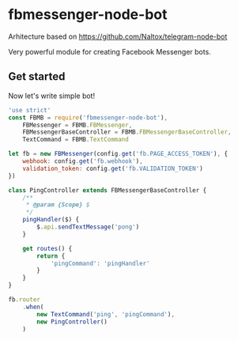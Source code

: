 # fbmessenger-node-bot
Arhitecture based on https://github.com/Naltox/telegram-node-bot 

Very powerful module for creating Facebook Messenger bots.

## Get started

Now let's write simple bot!

```js
'use strict'
const FBMB = require('fbmessenger-node-bot'),
    FBMessenger = FBMB.FBMessenger,
    FBMessengerBaseController = FBMB.FBMessengerBaseController,
    TextCommand = FBMB.TextCommand

let fb = new FBMessenger(config.get('fb.PAGE_ACCESS_TOKEN'), { 
    webhook: config.get('fb.webhook'),
    validation_token: config.get('fb.VALIDATION_TOKEN')
})

class PingController extends FBMessengerBaseController {
    /**
     * @param {Scope} $
     */
    pingHandler($) {
        $.api.sendTextMessage('pong')
    }

    get routes() {
        return {
            'pingCommand': 'pingHandler'
        }
    }
}

fb.router
    .when(
        new TextCommand('ping', 'pingCommand'),
        new PingController()
    )
```
